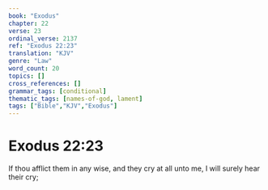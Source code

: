 ```yaml
---
book: "Exodus"
chapter: 22
verse: 23
ordinal_verse: 2137
ref: "Exodus 22:23"
translation: "KJV"
genre: "Law"
word_count: 20
topics: []
cross_references: []
grammar_tags: [conditional]
thematic_tags: [names-of-god, lament]
tags: ["Bible","KJV","Exodus"]
---
```


# Exodus 22:23

If thou afflict them in any wise, and they cry at all unto me, I will surely hear their cry;
